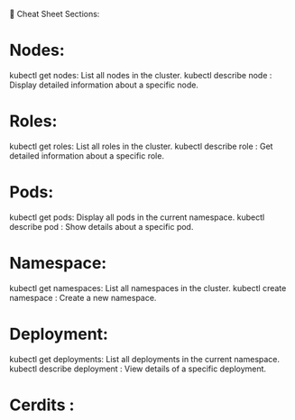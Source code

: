 📜 Cheat Sheet Sections:
# Nodes:
kubectl get nodes: List all nodes in the cluster.
kubectl describe node <node-name>: Display detailed information about a specific node.

# Roles:
kubectl get roles: List all roles in the cluster.
kubectl describe role <role-name>: Get detailed information about a specific role.

# Pods:
kubectl get pods: Display all pods in the current namespace.
kubectl describe pod <pod-name>: Show details about a specific pod.

# Namespace:
kubectl get namespaces: List all namespaces in the cluster.
kubectl create namespace <namespace-name>: Create a new namespace.

# Deployment:
kubectl get deployments: List all deployments in the current namespace.
kubectl describe deployment <deployment-name>: View details of a specific deployment.

# Cerdits : 
